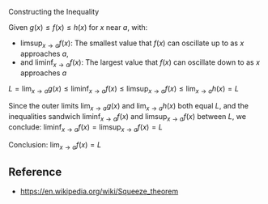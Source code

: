 
Constructing the Inequality

Given $g(x) \leq f(x) \leq h(x)$ for $x$ near $a$, with:
- $\limsup_{x \to a} f(x)$: The smallest value that $f(x)$ can oscillate up to as $x$ approaches $a$, 
- and $\liminf_{x \to a} f(x)$: The largest value that $f(x)$ can oscillate down to as $x$ approaches $a$


$L = \lim_{x \to a} g(x) \leq \liminf_{x \to a} f(x) \leq \limsup_{x \to a} f(x) \leq \lim_{x \to a} h(x) = L$

Since the outer limits $\lim_{x \to a} g(x)$ and $\lim_{x \to a} h(x)$ both equal $L$, and the inequalities sandwich $\liminf_{x \to a} f(x)$ and $\limsup_{x \to a} f(x)$ between $L$, we conclude: $\liminf_{x \to a} f(x) = \limsup_{x \to a} f(x) = L$

Conclusion:  $\lim_{x \to a} f(x) = L$

## Reference
- https://en.wikipedia.org/wiki/Squeeze_theorem

